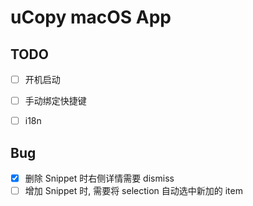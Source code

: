 # uCopy macOS App


## TODO

- [ ] 开机启动
- [ ] 手动绑定快捷键
- [ ] i18n


## Bug

- [x] 删除 Snippet 时右侧详情需要 dismiss
- [ ] 增加 Snippet 时, 需要将 selection 自动选中新加的 item

